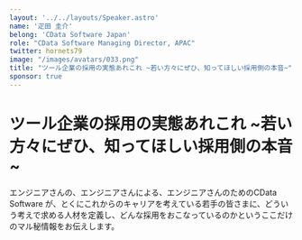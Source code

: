 ```yaml
---
layout: '../../layouts/Speaker.astro'
name: '疋田 圭介'
belong: 'CData Software Japan'
role: "CData Software Managing Director, APAC"
twitter: hornets79
image: "/images/avatars/033.png"
title: "ツール企業の採用の実態あれこれ ~若い方々にぜひ、知ってほしい採用側の本音~"
sponsor: true
---
```


# ツール企業の採用の実態あれこれ \~若い方々にぜひ、知ってほしい採用側の本音\~

エンジニアさんの、エンジニアさんによる、エンジニアさんのためのCData Software が、とくにこれからのキャリアを考えている若手の皆さまに、どういう考えで求める人材を定義し、どんな採用をおこなっているのかというここだけのマル秘情報をお伝えします。
